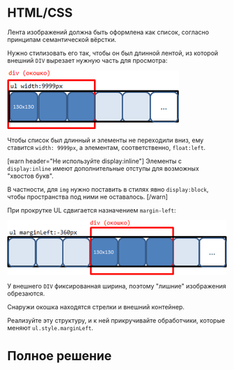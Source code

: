 # HTML/CSS
Лента изображений должна быть оформлена как список, согласно принципам семантической вёрстки.

Нужно стилизовать его так, чтобы он был длинной лентой, из которой внешний `DIV` вырезает нужную часть для просмотра:

<img src="carousel1.png">

Чтобы список был длинный и элементы не переходили вниз, ему ставится `width: 9999px`, а элементам, соответственно, `float:left`.

[warn header="Не используйте display:inline"]
Элементы с `display:inline` имеют дополнительные отступы для возможных "хвостов букв".

В частности, для `img` нужно поставить в стилях явно `display:block`, чтобы пространства под ними не оставалось.
[/warn]

При прокрутке UL сдвигается назначением `margin-left`:

<img src="carousel2.png">

У внешнего `DIV` фиксированная ширина, поэтому "лишние" изображения обрезаются.

Снаружи окошка находятся стрелки и внешний контейнер.

Реализуйте эту структуру, и к ней прикручивайте обработчики, которые меняют `ul.style.marginLeft`.

# Полное решение

